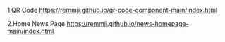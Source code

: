 1.QR Code
https://remmji.github.io/qr-code-component-main/index.html

2.Home News Page
https://remmji.github.io/news-homepage-main/index.html
